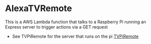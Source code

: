 # AlexaTVRemote

This is a AWS Lambda function that talks to a Raspberry Pi running an Express server to trigger actions via a GET request


 - See TVPiRemote for the server that runs on the pi [TVPiRemote](https://github.com/scramble45/TVPiRemote)
